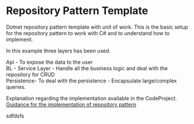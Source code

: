 # Repository Pattern Template
Dotnet repository pattern template with unit of work.
This is the basic setup for the repository pattern to work with C# and to understand how to implement.

In this example three layers has been used.<br />

Api - To expose the data to the user<br />
BL - Service Layer - Handle all the business logic and deal with the repository for CRUD<br />
Persistence- To deal with the persistence - Encapsulate large/complex queries.<br />

Explanation regarding the implementation available in the CodeProject. <br />
<a href="https://www.codeproject.com/Articles/1275116/Guidance-for-the-Implementation-of-repository-patt" rel="nofollow" target="_blank">
Guidance for the implementation of repository pattern </a>

sdfdsfs
